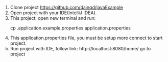 1. Clone project https://github.com/dainqd/javaExample
2. Open project with your IDE(IntelliJ IDEA).
3. This project, open new terminal and run:
   <p>cp .application.example.properties application.properties</p>
4. This application.properties file, you must be setup more connect to start project.
5. Run project with IDE, follow link: http://localhost:8080/home/ go to project